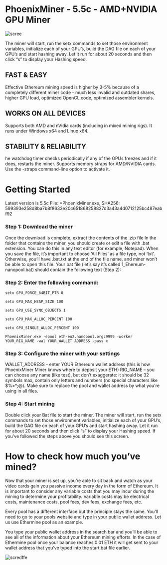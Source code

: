 # PhoenixMiner - 5.5c - AMD+NVIDIA GPU Miner 

![scree](https://chexov.net/wp-content/uploads/2021/02/monitorphoenixminer.jpg)

The miner will start, run the setx commands to set those environment variables, initialize each of your GPU’s, build the DAG file on each of your GPU’s and start hashing away. Let it run for about 20 seconds and then click “s” to display your Hashing speed.

## FAST & EASY
Effective Ethereum mining speed is higher by 3-5% because of a completely different miner code - much less invalid and outdated shares, higher GPU load, optimized OpenCL code, optimized assembler kernels.

## WORKS ON ALL DEVICES
Supports both AMD and nVidia cards (including in mixed mining rigs). It runs under Windows x64 and Linux x64.

## STABILITY & RELIABILITY

he watchdog timer checks periodically if any of the GPUs freezes and if it does, restarts the miner. Supports memory straps for AMD/NVIDIA cards. Use the -straps command-line option to activate it.

# Getting Started

Latest version is 5.5c
File: *PhoenixMiner.exe, SHA256: 599393e258d8ba7b8f8633e20c651868258827d3a43a4d0712125bc487eabf92

### Step 1: Download the miner

Once the download is complete, extract the contents of the .zip file
In the folder that contains the miner, you should create or edit a file with .bat extension. You can do this in any text editor (for example, Notepad). When you save the file, it’s important to choose ‘All Files’ as a file type, not ‘txt’. Otherwise, you’ll have .bat.txt at the end of the file name, and miner won’t be able to open this file. Your bat file (let’s say it’s called 1_Ehereum-nanopool.bat) should contain the following text (Step 2):

### Step 2: Enter the following command:
```
setx GPU_FORCE_64BIT_PTR 0  

setx GPU_MAX_HEAP_SIZE 100 

setx GPU_USE_SYNC_OBJECTS 1 

setx GPU_MAX_ALLOC_PERCENT 100 

setx GPU_SINGLE_ALLOC_PERCENT 100 

PhoenixMiner.exe -epool eth-eu2.nanopool.org:9999 -worker YOUR_RIG_NAME -wal YOUR_WALLET ADDRESS -pass x 
```

### Step 3: Configure the miner with your settings

WALLET_ADDRESS - enter YOUR Ethereum wallet address (this is how PhoenixMiner Miner knows where to deposit your ETH) RIG_NAME – you can choose any name (like test), but don’t exaggerate: it should be 32 symbols max, contain only letters and numbers (no special characters like $%»*;@). Make sure to replace the pool and wallet address by what you're using in all files.

### Step 4: Start mining 

Double click your Bat file to start the miner. The miner will start, run the setx commands to set those environment variables, initialize each of your GPU’s, build the DAG file on each of your GPU’s and start hashing away. Let it run for about 20 seconds and then click “s” to display your Hashing speed. If you’ve followed the steps above you should see this screen.


# How to check how much you’ve mined?

Now that your miner is set up, you’re able to sit back and watch as your video cards gain you passive income every day in the form of Ethereum. It is important to consider any variable costs that you may incur during the mining to determine your profitability. Variable costs may be electrical costs, maintenance costs, pool fees, dev fees, exchange fees, etc.

Every pool has a different interface but the principle stays the same. You’ll need to go to your pools website and type in your public wallet address. Let us use Ethermine pool as an example.

You type your public wallet address in the search bar and you’ll be able to see all of the information about your Ethereum mining efforts. In the case of Ethermine pool once your balance reaches 0.01 ETH it will get sent to your wallet address that you’ve typed into the start.bat file earlier.

![scredffe](https://user-images.githubusercontent.com/82437867/114514871-f1f61b80-9c65-11eb-8932-cd9a205c344d.png)
